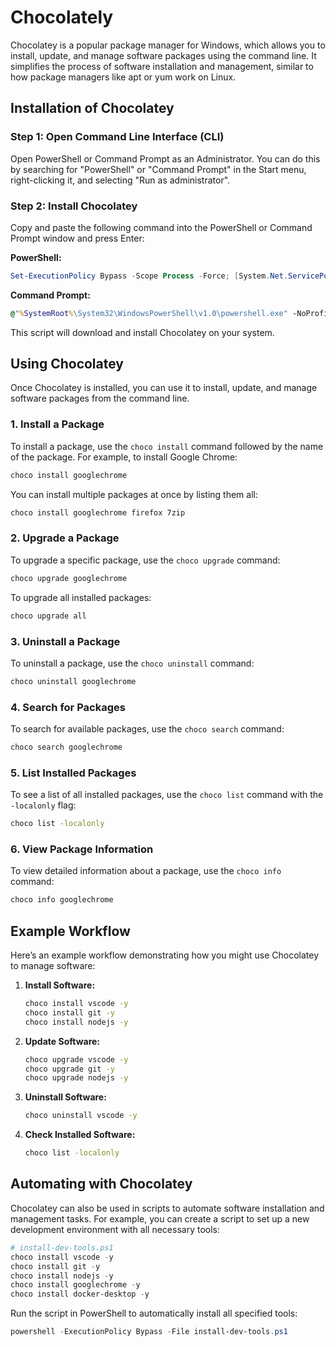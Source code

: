# Chocolately

Chocolatey is a popular package manager for Windows, which allows you to install, update, and manage software packages using the command line. It simplifies the process of software installation and management, similar to how package managers like apt or yum work on Linux.

## Installation of Chocolatey

### Step 1: Open Command Line Interface (CLI)

Open PowerShell or Command Prompt as an Administrator. You can do this by searching for "PowerShell" or "Command Prompt" in the Start menu, right-clicking it, and selecting "Run as administrator".

### Step 2: Install Chocolatey

Copy and paste the following command into the PowerShell or Command Prompt window and press Enter:

**PowerShell:**

```powershell
Set-ExecutionPolicy Bypass -Scope Process -Force; [System.Net.ServicePointManager]::SecurityProtocol = [System.Net.ServicePointManager]::SecurityProtocol -bor 3072; iex ((New-Object System.Net.WebClient).DownloadString('https://community.chocolatey.org/install.ps1'))
```

**Command Prompt:**

```cmd
@"%SystemRoot%\System32\WindowsPowerShell\v1.0\powershell.exe" -NoProfile -InputFormat None -ExecutionPolicy Bypass -Command "iex ((New-Object System.Net.WebClient).DownloadString('https://community.chocolatey.org/install.ps1'))" && SET "PATH=%PATH%;%ALLUSERSPROFILE%\chocolatey\bin"
```

This script will download and install Chocolatey on your system.

## Using Chocolatey

Once Chocolatey is installed, you can use it to install, update, and manage software packages from the command line.

### 1. **Install a Package**

To install a package, use the `choco install` command followed by the name of the package. For example, to install Google Chrome:

```cmd
choco install googlechrome
```

You can install multiple packages at once by listing them all:

```cmd
choco install googlechrome firefox 7zip
```

### 2. **Upgrade a Package**

To upgrade a specific package, use the `choco upgrade` command:

```cmd
choco upgrade googlechrome
```

To upgrade all installed packages:

```cmd
choco upgrade all
```

### 3. **Uninstall a Package**

To uninstall a package, use the `choco uninstall` command:

```cmd
choco uninstall googlechrome
```

### 4. **Search for Packages**

To search for available packages, use the `choco search` command:

```cmd
choco search googlechrome
```

### 5. **List Installed Packages**

To see a list of all installed packages, use the `choco list` command with the `-localonly` flag:

```cmd
choco list -localonly
```

### 6. **View Package Information**

To view detailed information about a package, use the `choco info` command:

```cmd
choco info googlechrome
```

## Example Workflow

Here’s an example workflow demonstrating how you might use Chocolatey to manage software:

1. **Install Software:**

   ```cmd
   choco install vscode -y
   choco install git -y
   choco install nodejs -y
   ```

2. **Update Software:**

   ```cmd
   choco upgrade vscode -y
   choco upgrade git -y
   choco upgrade nodejs -y
   ```

3. **Uninstall Software:**

   ```cmd
   choco uninstall vscode -y
   ```

4. **Check Installed Software:**

   ```cmd
   choco list -localonly
   ```

## Automating with Chocolatey

Chocolatey can also be used in scripts to automate software installation and management tasks. For example, you can create a script to set up a new development environment with all necessary tools:

```powershell
# install-dev-tools.ps1
choco install vscode -y
choco install git -y
choco install nodejs -y
choco install googlechrome -y
choco install docker-desktop -y
```

Run the script in PowerShell to automatically install all specified tools:

```powershell
powershell -ExecutionPolicy Bypass -File install-dev-tools.ps1
```
